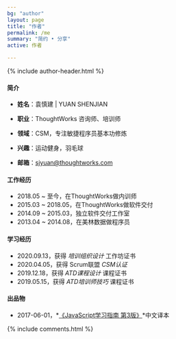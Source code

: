 ```yaml
---
bg: "author"
layout: page
title: "作者"
permalink: /me
summary: "简约 • 分享"
active: 作者

---
```


{% include author-header.html %}

#### 简介

- **姓名**：袁慎建 \| YUAN SHENJIAN

- **职业**：ThoughtWorks 咨询师、培训师

- **领域**：CSM，专注敏捷程序员基本功修炼

- **兴趣**：运动健身，羽毛球

- **邮箱**：sjyuan@thoughtworks.com


#### 工作经历

- 2018.05 ~ 至今，在ThoughtWorks做内训师
- 2015.03 ~ 2018.05，在ThoughtWorks做软件交付
- 2014.09 ~ 2015.03，独立软件交付工作室
- 2013.04 ~ 2014.08，在美林数据做程序员

#### 学习经历

- 2020.09.13，获得 *培训组织设计* 工作坊证书
- 2020.04.05，获得 Scrum联盟 *CSM认证*
- 2019.12.18，获得 *ATD课程设计* 课程证书
- 2019.05.15，获得 *ATD培训师技巧* 课程证书

#### 出品物

- 2017-06-01，*[《JavaScript学习指南 第3版》](https://item.jd.com/12123997.html)*中文译本


{% include comments.html %}
